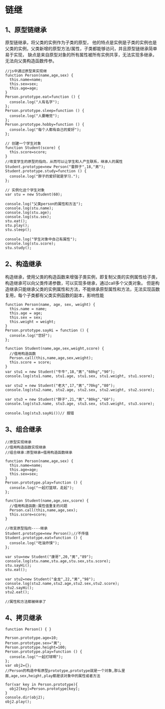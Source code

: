 # 链继

## 1、原型链继承
原型链继承，将父类的实例作为子类的原型，
他的特点是实例是子类的实例也是父类的实例，父类新增的原型方法/属性，子类都能够访问，并且原型链继承简单易于实现，
缺点是来自原型对象的所有属性被所有实例共享，无法实现多继承，无法向父类构造函数传参。

    //js中通过原型来实现继
    function Person(name,age,sex) {
      this.name=name;
      this.sex=sex;
      this.age=age;
    }
    Person.prototype.eat=function () {
      console.log("人有名字");
    };
    Person.prototype.sleep=function () {
      console.log("人要睡觉");
    };
    Person.prototype.hobby=function () {
      console.log("每个人都有自己的爱好");
    };

    // 创建一个学生对象
    function Student(score) {
      this.score=score;
    }
    //改变学生的原型的指向，从而可以让学生和人产生联系，继承人的属性
    Student.prototype=new Person("雷胖子",18,"男");
    Student.prototype.study=function () {
      console.log("胖子的爱好就是学习.");
    };
    
    // 实例化这个学生对象
    var stu = new Student(60);
    
    console.log("父类person的属性和方法");
    console.log(stu.name);
    console.log(stu.age);
    console.log(stu.sex);
    stu.eat();
    stu.play();
    stu.sleep();
    
    console.log("学生对象中自己有属性");
    console.log(stu.score);
    stu.study();


## 2、构造继承
构造继承，使用父类的构造函数来增强子类实例，即复制父类的实例属性给子类，
构造继承可以向父类传递参数，可以实现多继承，通过call多个父类对象。
但是构造继承只能继承父类的实例属性和方法，不能继承原型属性和方法，无法实现函数复用，每个子类都有父类实例函数的副本，影响性能

    function Person(name, age, sex, weight) {
      this.name = name;
      this.age = age;
      this.sex = sex;
      this.weight = weight;
    }
    Person.prototype.sayHi = function () {
      console.log("您好");
    };
    
    function Student(name,age,sex,weight,score) {
      //借用构造函数
      Person.call(this,name,age,sex,weight);
      this.score = score;
    }
    var stu1 = new Student("牛牛",18,"男","60kg","90");
    console.log(stu1.name, stu1.age, stu1.sex, stu1.weight, stu1.score);

    var stu2 = new Student("老大",17,"男","70kg","80");
    console.log(stu2.name, stu2.age, stu2.sex, stu2.weight, stu2.score);

    var stu3 = new Student("胖子",21,"男","80kg","60");
    console.log(stu3.name, stu3.age, stu3.sex, stu3.weight, stu3.score);

    console.log(stu3.sayHi())// 报错


## 3、组合继承
    //原型实现继承
    //借用构造函数实现继承
    //组合继承:原型继承+借用构造函数继承

    function Person(name,age,sex) {
      this.name=name;
      this.age=age;
      this.sex=sex;
    }
    Person.prototype.play=function () {
      console.log("一起打篮球，走起");
    };

    function Student(name,age,sex,score) {
      //借用构造函数:属性值重复的问题
      Person.call(this,name,age,sex);
      this.score=score;
    }
    
    //改变原型指向----继承
    Student.prototype=new Person();//不传值
    Student.prototype.eat=function () {
      console.log("吃油炸馍");
    };
    
    var stu=new Student("康哥",20,"男","89");
    console.log(stu.name,stu.age,stu.sex,stu.score);
    stu.sayHi();
    stu.eat();
    
    var stu2=new Student("金龙",22,"男","98");
    console.log(stu2.name,stu2.age,stu2.sex,stu2.score);
    stu2.sayHi();
    stu2.eat();

    //属性和方法都被继承了


## 4、拷贝继承
    function Person() { }
    
    Person.prototype.age=10;
    Person.prototype.sex="男";
    Person.prototype.height=100;
    Person.prototype.play=function () {
      console.log("一起打球啊");
    };
    var obj2={};
    //Person的构造中有原型prototype,prototype就是一个对象,那么里面,age,sex,height,play都是该对象中的属性或者方法

    for(var key in Person.prototype){
      obj2[key]=Person.prototype[key];
    }
    console.dir(obj2);
    obj2.play();


